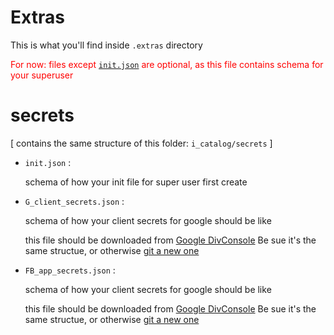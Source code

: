 # Extras
This is what you'll find inside `.extras` directory

<span style="color:red;">For now: files except [`init.json`][2] are optional,
as this file contains schema for your superuser</span>


# secrets

[ contains the same structure of this folder: `i_catalog/secrets` ]

* `init.json` :

    schema of how your init file for super user first create

* `G_client_secrets.json` :

    schema of how your client secrets for google should be like
    
    this file should be downloaded from [Google DivConsole][1]
    Be sue it's the same structue, or otherwise [git a new one][1]

* `FB_app_secrets.json` :

    schema of how your client secrets for google should be like
    
    this file should be downloaded from [Google DivConsole][1]
    Be sue it's the same structue, or otherwise [git a new one][1]


[1]: https://console.developers.google.com
[2]: https://github.com/AbdelazizSharaf001/iCatalog/.extras/secrets/init.json
